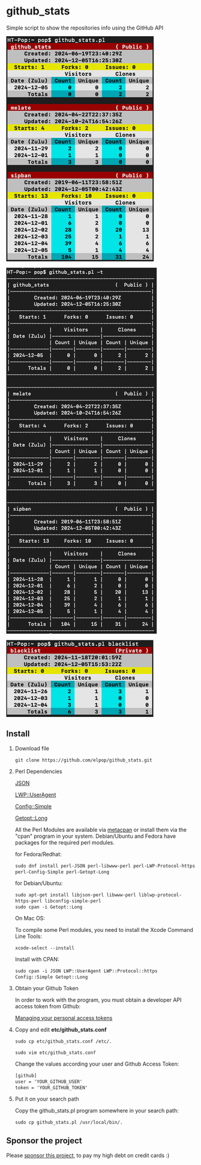 # github_stats
Simple script to show the repositories info using the GitHub API

![stats ansi](https://raw.githubusercontent.com/elpop/github_stats/main/github_stats_ansi.png)

![stats text](https://raw.githubusercontent.com/elpop/github_stats/main/github_stats_text.png)

![stats individual](https://raw.githubusercontent.com/elpop/github_stats/main/github_stats_individual.png)

## Install

1. Download file
  
    ```
    git clone https://github.com/elpop/github_stats.git
    ```  
    
2. Perl Dependencies

    [JSON](https://metacpan.org/pod/JSON)

    [LWP::UserAgent](https://metacpan.org/pod/LWP::UserAgent)
    
    [Config::Simple](https://metacpan.org/pod/Config::Simple)
    
    [Getopt::Long](https://metacpan.org/pod/Getopt::Long)
        
    All the Perl Modules are available via [metacpan](https://metacpan.org) or install them via the "cpan" program in your system. Debian/Ubuntu and Fedora have packages for the required perl modules.
    
    for Fedora/Redhat:
    
    ```
    sudo dnf install perl-JSON perl-libwww-perl perl-LWP-Protocol-https perl-Config-Simple perl-Getopt-Long
    ```
    
    for Debian/Ubuntu:
    
    ```
    sudo apt-get install libjson-perl libwww-perl liblwp-protocol-https-perl libconfig-simple-perl
    sudo cpan -i Getopt::Long
    ```
    
    On Mac OS:

    To compile some Perl modules, you need to install the 
    Xcode Command Line Tools:
 
    ```
    xcode-select --install
    ```

    Install with CPAN:
    
    ```
    sudo cpan -i JSON LWP::UserAgent LWP::Protocol::https Config::Simple Getopt::Long
    ```

3. Obtain your Github Token

   In order to work with the program, you must obtain a developer API access token from Github:
   
   [Managing your personal access tokens](https://docs.github.com/en/authentication/keeping-your-account-and-data-secure/managing-your-personal-access-tokens)

4. Copy and edit **etc/github_stats.conf** 

    ```
    sudo cp etc/github_stats.conf /etc/.
    ```
    
    ```
    sudo vim etc/github_stats.conf
    ```
    
    Change the values according your user and Github Access Token:
    
    ```
    [github]
    user = 'YOUR_GITHUB_USER'
    token = 'YOUR_GITHUB_TOKEN'    
    ```
    
5. Put it on your search path
    
    Copy the github_stats.pl program somewhere in your search path:
    
    ```
    sudo cp github_stats.pl /usr/local/bin/.
    ```

## Sponsor the project

Please [sponsor this project](https://github.com/sponsors/elpop), to pay my high debt on credit cards :)
